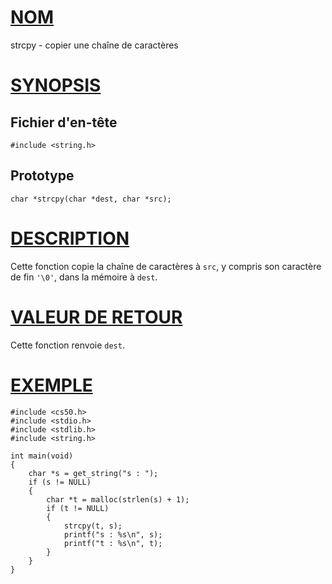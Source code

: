 # [NOM](#nom)

strcpy - copier une chaîne de caractères

# [SYNOPSIS](#synopsis)

## Fichier d'en-tête

    #include <string.h>

## Prototype

    char *strcpy(char *dest, char *src);

# [DESCRIPTION](#description)

Cette fonction copie la chaîne de caractères à `src`, y compris son caractère de fin `'\0'`, dans la mémoire à `dest`.

# [VALEUR DE RETOUR](#valeur-de-retour)

Cette fonction renvoie `dest`.

# [EXEMPLE](#exemple)

    #include <cs50.h>
    #include <stdio.h>
    #include <stdlib.h>
    #include <string.h>

    int main(void)
    {
        char *s = get_string("s : ");
        if (s != NULL)
        {
            char *t = malloc(strlen(s) + 1);
            if (t != NULL)
            {
                strcpy(t, s);
                printf("s : %s\n", s);
                printf("t : %s\n", t);
            }
        }
    }